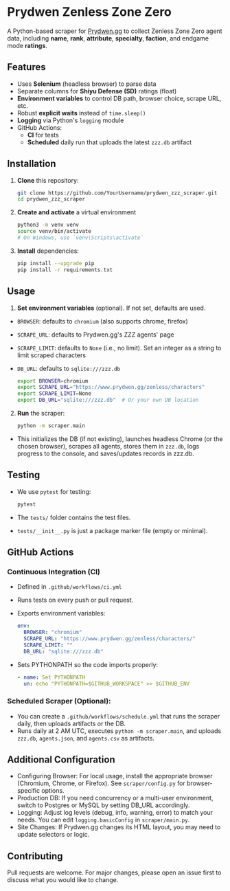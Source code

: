 # Prydwen Zenless Zone Zero

A Python-based scraper for [Prydwen.gg](https://www.prydwen.gg/zenless/characters) to collect Zenless Zone Zero agent data, including **name**, **rank**, **attribute**, **specialty**, **faction**, and endgame mode **ratings**.

## Features

- Uses **Selenium** (headless browser) to parse data
- Separate columns for **Shiyu Defense (SD)** ratings (float)
- **Environment variables** to control DB path, browser choice, scrape URL, etc.
- Robust **explicit waits** instead of `time.sleep()`
- **Logging** via Python's `logging` module
- GitHub Actions: 
  - **CI** for tests  
  - **Scheduled** daily run that uploads the latest `zzz.db` artifact

## Installation

1. **Clone** this repository:
   
   ```bash
   git clone https://github.com/YourUsername/prydwen_zzz_scraper.git
   cd prydwen_zzz_scraper
   ```

2. **Create and activate** a virtual environment
   
   ```bash
   python3 -m venv venv
   source venv/bin/activate
   # On Windows, use `venv\Scripts\activate`
   ```
   
3. **Install** dependencies:
   
   ```bash
   pip install --upgrade pip
   pip install -r requirements.txt
   ```

## Usage

1. **Set environment variables** (optional). If not set, defaults are used.

- `BROWSER`: defaults to `chromium` (also supports chrome, firefox)
- `SCRAPE_URL`: defaults to Prydwen.gg's ZZZ agents' page
- `SCRAPE_LIMIT`: defaults to `None` (i.e., no limit). Set an integer as a string to limit scraped characters
- `DB_URL`: defaults to `sqlite:///zzz.db`
   
   ```bash
   export BROWSER=chromium
   export SCRAPE_URL="https://www.prydwen.gg/zenless/characters"
   export SCRAPE_LIMIT=None
   export DB_URL="sqlite:///zzz.db"  # Or your own DB location
   ```

2. **Run** the scraper: 
   
   ```bash
   python -m scraper.main
   ```

- This initializes the DB (if not existing), launches headless Chrome (or the chosen browser), scrapes all agents, stores them in `zzz.db`, logs progress to the console, and saves/updates records in zzz.db.

## Testing

- We use `pytest` for testing:
   
   ```bash
   pytest
   ```
- The `tests/` folder contains the test files.
- `tests/__init__.py` is just a package marker file (empty or minimal).

## GitHub Actions

### Continuous Integration (CI)
- Defined in `.github/workflows/ci.yml`
- Runs tests on every push or pull request.
- Exports environment variables:

  ```yaml
  env:
    BROWSER: "chromium"
    SCRAPE_URL: "https://www.prydwen.gg/zenless/characters/"
    SCRAPE_LIMIT: ""
    DB_URL: "sqlite:///zzz.db"
  ```

- Sets PYTHONPATH so the code imports properly:
  
  ```yaml
  - name: Set PYTHONPATH
    un: echo "PYTHONPATH=$GITHUB_WORKSPACE" >> $GITHUB_ENV
  ```
  
### Scheduled Scraper (Optional): 

- You can create a `.github/workflows/schedule.yml` that runs the scraper daily, then uploads artifacts or the DB. 
- Runs daily at 2 AM UTC, executes `python -m scraper.main`, and uploads `zzz.db`, `agents.json`, and `agents.csv` as artifacts.

## Additional Configuration

- Configuring Browser: For local usage, install the appropriate browser (Chromium, Chrome, or Firefox). See `scraper/config.py` for browser-specific options.
- Production DB: If you need concurrency or a multi-user environment, switch to Postgres or MySQL by setting DB_URL accordingly.
- Logging: Adjust log levels (debug, info, warning, error) to match your needs. You can edit `logging.basicConfig` in `scraper/main.py`.
- Site Changes: If Prydwen.gg changes its HTML layout, you may need to update selectors or logic.

## Contributing 

Pull requests are welcome. For major changes, please open an issue first to discuss what you would like to change.
